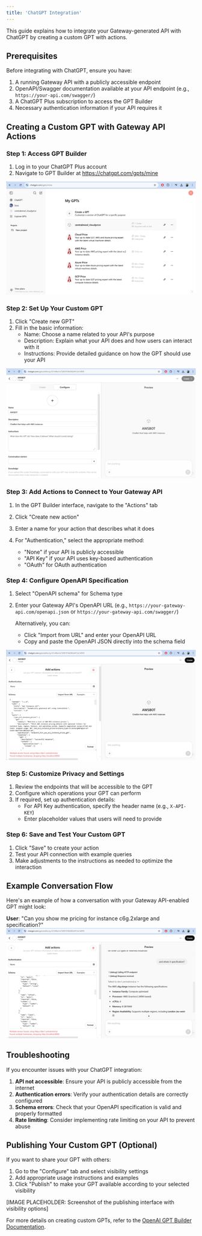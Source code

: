 ```yaml
---
title: 'ChatGPT Integration'
---
```


This guide explains how to integrate your Gateway-generated API with ChatGPT by creating a custom GPT with actions.

## Prerequisites

Before integrating with ChatGPT, ensure you have:

1. A running Gateway API with a publicly accessible endpoint
2. OpenAPI/Swagger documentation available at your API endpoint (e.g., `https://your-api.com/swagger/`) 
3. A ChatGPT Plus subscription to access the GPT Builder
4. Necessary authentication information if your API requires it

## Creating a Custom GPT with Gateway API Actions

### Step 1: Access GPT Builder

1. Log in to your ChatGPT Plus account
2. Navigate to GPT Builder at https://chatgpt.com/gpts/mine

![img](../../../../assets/mygpts.jpg)

### Step 2: Set Up Your Custom GPT

1. Click "Create new GPT"
2. Fill in the basic information:
   - Name: Choose a name related to your API's purpose
   - Description: Explain what your API does and how users can interact with it
   - Instructions: Provide detailed guidance on how the GPT should use your API

![img](../../../../assets/creategpt.jpg)


### Step 3: Add Actions to Connect to Your Gateway API

1. In the GPT Builder interface, navigate to the "Actions" tab
2. Click "Create new action"




3. Enter a name for your action that describes what it does
4. For "Authentication," select the appropriate method:
   - "None" if your API is publicly accessible
   - "API Key" if your API uses key-based authentication
   - "OAuth" for OAuth authentication

### Step 4: Configure OpenAPI Specification

1. Select "OpenAPI schema" for Schema type
2. Enter your Gateway API's OpenAPI URL (e.g., `https://your-gateway-api.com/openapi.json` or `https://your-gateway-api.com/swagger/`)
   
   Alternatively, you can:
   - Click "Import from URL" and enter your OpenAPI URL
   - Copy and paste the OpenAPI JSON directly into the schema field

![img](../../../../assets/chatgpt-create-action.jpg)

### Step 5: Customize Privacy and Settings

1. Review the endpoints that will be accessible to the GPT
2. Configure which operations your GPT can perform
3. If required, set up authentication details:
   - For API Key authentication, specify the header name (e.g., `X-API-KEY`)
   - Enter placeholder values that users will need to provide


### Step 6: Save and Test Your Custom GPT

1. Click "Save" to create your action
2. Test your API connection with example queries
3. Make adjustments to the instructions as needed to optimize the interaction


## Example Conversation Flow

Here's an example of how a conversation with your Gateway API-enabled GPT might look:

**User**: "Can you show me pricing for instance c6g.2xlarge and specification?"
![img](../../../../assets/chatgpt-working.jpg)

## Troubleshooting

If you encounter issues with your ChatGPT integration:

1. **API not accessible**: Ensure your API is publicly accessible from the internet
2. **Authentication errors**: Verify your authentication details are correctly configured
3. **Schema errors**: Check that your OpenAPI specification is valid and properly formatted
4. **Rate limiting**: Consider implementing rate limiting on your API to prevent abuse

## Publishing Your Custom GPT (Optional)

If you want to share your GPT with others:

1. Go to the "Configure" tab and select visibility settings
2. Add appropriate usage instructions and examples
3. Click "Publish" to make your GPT available according to your selected visibility

[IMAGE PLACEHOLDER: Screenshot of the publishing interface with visibility options]

For more details on creating custom GPTs, refer to the [OpenAI GPT Builder Documentation](https://platform.openai.com/docs/guides/gpt-builder).
